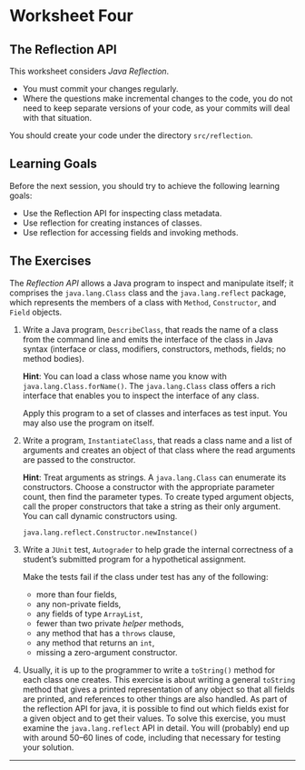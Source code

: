 # Worksheet Four 

## The Reflection API

This worksheet considers *Java Reflection*. 

- You must commit your changes regularly. 
- Where the questions make incremental changes to the code, you do not need to keep 
separate versions of your code, as your commits will deal with that situation. 

You should create your code under the directory `src/reflection`.

## Learning Goals

Before the next session, you should try to achieve the following learning goals:

+ Use the Reflection API for inspecting class metadata.
+ Use reflection for creating instances of classes.
+ Use reflection for accessing fields and invoking methods.


## The Exercises

The *Reflection API* allows a Java program to inspect and manipulate itself; 
it comprises the `java.lang.Class` class and the `java.lang.reflect` package, 
which represents the members of a class with `Method`, `Constructor`, and `Field` objects.

1. Write a Java program, `DescribeClass`, that reads the name of a class from the command 
   line and emits the interface of the class in Java syntax (interface or class, modifiers, 
   constructors, methods, fields; no method bodies).
   
   **Hint**: You can load a class whose name you know with `java.lang.Class.forName()`. 
   The `java.lang.Class` class offers a rich interface that enables you to inspect the 
   interface of any class.
   
   Apply this program to a set of classes and interfaces as test input. 
   You may also use the program on itself.
   
2. Write a program, `InstantiateClass`, that reads a class name and a list of arguments and 
   creates an object of that class where the read arguments are passed to the constructor.
   
   **Hint**: Treat arguments as strings. A `java.lang.Class` can enumerate its constructors. 
   Choose a constructor with the appropriate parameter count, then find the parameter types. 
   To create typed argument objects, call the proper constructors that take a string as their 
   only argument. You can call dynamic constructors using.
   
   ```
   java.lang.reflect.Constructor.newInstance()
   ```
   
3. Write a `JUnit` test, `Autograder` to help grade the internal correctness of a student’s 
   submitted program for a hypothetical assignment.
  
   Make the tests fail if the class under test has any of the following:
   + more than four fields,
   + any non-private fields,
   + any fields of type `ArrayList`,
   + fewer than two private *helper* methods, 
   + any method that has a `throws` clause, 
   + any method that returns an `int`,
   + missing a zero-argument constructor.
   
4. Usually, it is up to the programmer to write a `toString()` method for each class one creates. 
   This exercise is about writing a general `toString` method that gives a printed representation 
   of any object so that all fields are printed, and references to other things are also handled. 
   As part of the reflection API for java, it is possible to find out which fields exist for a given 
   object and to get their values. To solve this exercise, you must examine the `java.lang.reflect` 
   API in detail.  You will (probably) end up with around 50–60 lines of code, including that necessary 
   for testing your solution.

------
